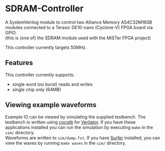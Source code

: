 # SDRAM-Controller

A SystemVerilog module to control two Alliance Memory AS4C32M16SB modules connected to a Terasic DE10-nano (Cyclone-V) FPGA board via GPIO.
\
(this is (one of) the SDRAM module used with the MiSTer FPGA project)

This controller currently targets 50MHz.

## Features
This controller currently supports:
* single word (no burst) reads and writes
* single chip only (64MB)

## Viewing example waveforms
Example IO can be viewed by simulating the supplied testbench.
The testbench is written using [cocotb](https://github.com/cocotb/cocotb) for [Verilator](https://github.com/verilator/verilator). If you have these applications installed you can run the simulation by executing `make` in the `sim/` directory. 
\
Waveforms are written to `sim/dump.fst`. If you have [Surfer](https://gitlab.com/surfer-project/surfer) installed, you can view the waves by running `make waves` in the `sim/` directory.